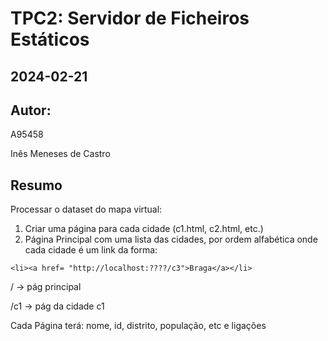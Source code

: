 # TPC2: Servidor de Ficheiros Estáticos
## 2024-02-21
## Autor:
A95458

Inês Meneses de Castro

## Resumo
Processar o dataset do mapa virtual:

1. Criar uma página para cada cidade (c1.html, c2.html, etc.)
2. Página Principal com uma lista das cidades, por ordem alfabética onde cada cidade é um link da forma:
```
<li><a href= "http://localhost:????/c3">Braga</a></li>
```
 / -> pág principal
 
 /c1 -> pág da cidade c1

Cada Página terá: nome, id, distrito, população, etc e ligações
